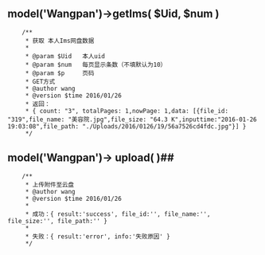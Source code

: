 ## model('Wangpan')->getIms( $Uid, $num ) ##
      
        /**
         * 获取 本人Ims网盘数据
         * 
         * @param $Uid   本人uid
         * @param $num   每页显示条数（不填默认为10）
         * @param $p     页码
         * GET方式
         * @author wang
         * @version $time 2016/01/26 
         * 返回：
         * { count: "3", totalPages: 1,nowPage: 1,data: [{file_id: "319",file_name: "美容院.jpg",file_size: "64.3 K",inputtime:"2016-01-26 19:03:08",file_path: "./Uploads/2016/0126/19/56a7526cd4fdc.jpg"}] }
         */ 


## model('Wangpan')-> upload( )##

        /**
         * 上传附件至云盘
         * @author wang
         * @version $time 2016/01/26 
         *  
         * 成功：{ result:'success', file_id:'', file_name:'', file_size:'', file_path:'' }
         *
         * 失败：{ result:'error', info:'失败原因' }
         */



        